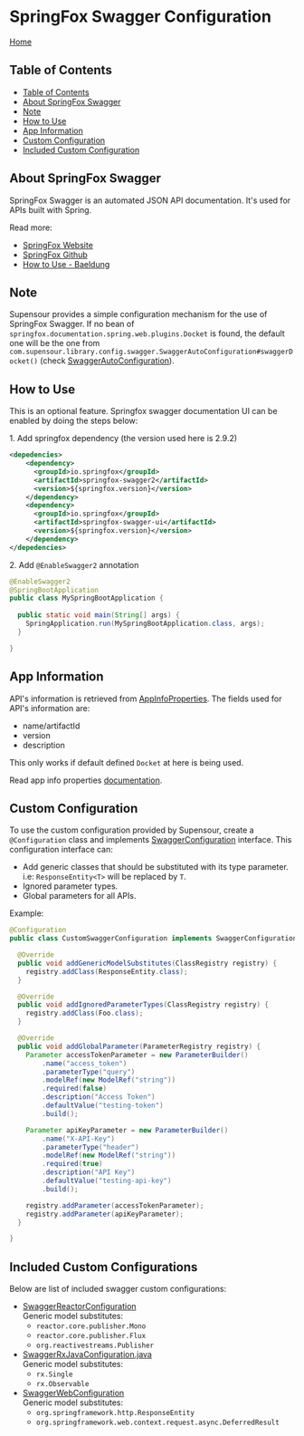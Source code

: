 # SpringFox Swagger Configuration
[Home](../README.md)

## Table of Contents
- [Table of Contents](#table-of-contents)
- [About SpringFox Swagger](#about-springfox-swagger)
- [Note](#note)
- [How to Use](#how-to-use)
- [App Information](#app-information)
- [Custom Configuration](#custom-configuration)
- [Included Custom Configuration](#included-custom-configurations)

## About SpringFox Swagger
SpringFox Swagger is an automated JSON API documentation. It's used for APIs built with Spring.

Read more:
- [SpringFox Website](http://springfox.github.io/springfox)
- [SpringFox Github](https://github.com/springfox/springfox)
- [How to Use - Baeldung](https://www.baeldung.com/swagger-2-documentation-for-spring-rest-api)

## Note
Supensour provides a simple configuration mechanism for the use of SpringFox Swagger.
If no bean of `springfox.documentation.spring.web.plugins.Docket` is found,
the default one will be the one from `com.supensour.library.config.swagger.SwaggerAutoConfiguration#swaggerDocket()`
(check [SwaggerAutoConfiguration](../src/main/java/com/supensour/library/config/swagger/SwaggerAutoConfiguration.java)).

## How to Use
This is an optional feature. Springfox swagger documentation UI can be enabled by doing the steps below:

1\. Add springfox dependency (the version used here is 2.9.2)
```xml
<depedencies>
    <dependency>
      <groupId>io.springfox</groupId>
      <artifactId>springfox-swagger2</artifactId>
      <version>${springfox.version}</version>
    </dependency>
    <dependency>
      <groupId>io.springfox</groupId>
      <artifactId>springfox-swagger-ui</artifactId>
      <version>${springfox.version}</version>
    </dependency>
</depedencies>
```
2\. Add `@EnableSwagger2` annotation
```java
@EnableSwagger2
@SpringBootApplication
public class MySpringBootApplication {
  
  public static void main(String[] args) {
    SpringApplication.run(MySpringBootApplication.class, args);
  }

}
```

## App Information
API's information is retrieved
from [AppInfoProperties](../src/main/java/com/supensour/library/properties/AppInfoProperties.java).
The fields used for API's information are:
- name/artifactId
- version
- description

This only works if default defined `Docket` at here is being used.

Read app info properties [documentation](app-info-properties.md).

## Custom Configuration
To use the custom configuration provided by Supensour, create a `@Configuration` class and implements
[SwaggerConfiguration](../src/main/java/com/supensour/library/config/swagger/SwaggerConfiguration.java) interface.
This configuration interface can:
- Add generic classes that should be substituted with its type parameter.\
  i.e: `ResponseEntity<T>` will be replaced by `T`.
- Ignored parameter types.
- Global parameters for all APIs.

Example:
```java
@Configuration
public class CustomSwaggerConfiguration implements SwaggerConfiguration {

  @Override
  public void addGenericModelSubstitutes(ClassRegistry registry) {
    registry.addClass(ResponseEntity.class);
  }

  @Override
  public void addIgnoredParameterTypes(ClassRegistry registry) {
    registry.addClass(Foo.class);
  }

  @Override
  public void addGlobalParameter(ParameterRegistry registry) {
    Parameter accessTokenParameter = new ParameterBuilder()
        .name("access_token")
        .parameterType("query")
        .modelRef(new ModelRef("string"))
        .required(false)
        .description("Access Token")
        .defaultValue("testing-token")
        .build();

    Parameter apiKeyParameter = new ParameterBuilder()
        .name("X-API-Key")
        .parameterType("header")
        .modelRef(new ModelRef("string"))
        .required(true)
        .description("API Key")
        .defaultValue("testing-api-key")
        .build();

    registry.addParameter(accessTokenParameter);
    registry.addParameter(apiKeyParameter);
  }

}
```

## Included Custom Configurations
Below are list of included swagger custom configurations:
- [SwaggerReactorConfiguration](../src/main/java/com/supensour/library/config/swagger/SwaggerReactorConfiguration.java)\
  Generic model substitutes:
  - `reactor.core.publisher.Mono`
  - `reactor.core.publisher.Flux`
  - `org.reactivestreams.Publisher`
- [SwaggerRxJavaConfiguration.java](../src/main/java/com/supensour/library/config/swagger/SwaggerRxJavaConfiguration.java)\
  Generic model substitutes:
  - `rx.Single`
  - `rx.Observable`
- [SwaggerWebConfiguration](../src/main/java/com/supensour/library/config/swagger/SwaggerWebConfiguration.java)\
  Generic model substitutes:
  - `org.springframework.http.ResponseEntity`
  - `org.springframework.web.context.request.async.DeferredResult`
